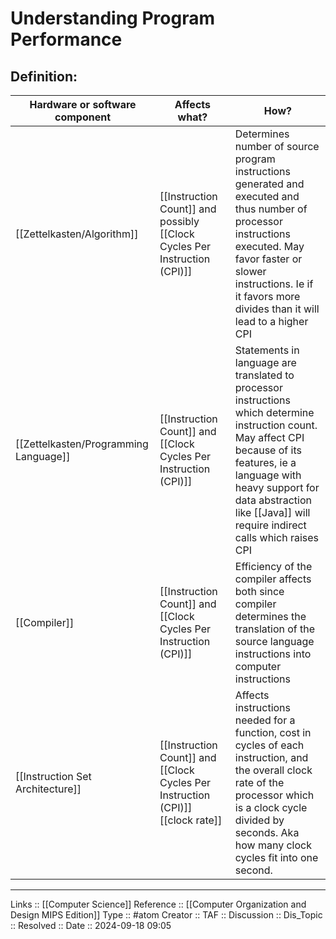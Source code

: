 # Understanding Program Performance

## Definition:

| Hardware or software component   | Affects what?                                                                   | How?                                                                                                                                                                                                                                                        |
| -------------------------------- | ------------------------------------------------------------------------------- | ----------------------------------------------------------------------------------------------------------------------------------------------------------------------------------------------------------------------------------------------------------- |
| [[Zettelkasten/Algorithm]]                    | [[Instruction Count]] and possibly [[Clock Cycles Per Instruction (CPI)]]       | Determines number of source program instructions generated and executed and thus number of processor instructions executed. May favor faster or slower instructions. Ie if it favors more divides than it will lead to a higher CPI                         |
| [[Zettelkasten/Programming Language]]         | [[Instruction Count]] and [[Clock Cycles Per Instruction (CPI)]]                | Statements in language are translated to processor instructions which determine instruction count. May affect CPI because of its features, ie a language with heavy support for data abstraction like [[Java]] will require indirect calls which raises CPI |
| [[Compiler]]                     | [[Instruction Count]] and [[Clock Cycles Per Instruction (CPI)]]                | Efficiency of the compiler affects both since compiler determines the translation of the source language instructions into computer instructions                                                                                                            |
| [[Instruction Set Architecture]] | [[Instruction Count]] and [[Clock Cycles Per Instruction (CPI)]] [[clock rate]] | Affects instructions needed for a function, cost in cycles of each instruction, and the overall clock rate of the processor which is a clock cycle divided by seconds. Aka how many clock cycles fit into one second.                                       |


---
Links :: [[Computer Science]]
Reference ::  [[Computer Organization and Design MIPS Edition]]
Type :: #atom
Creator ::
TAF ::
Discussion ::
Dis_Topic :: 
Resolved ::
Date :: 2024-09-18 09:05
